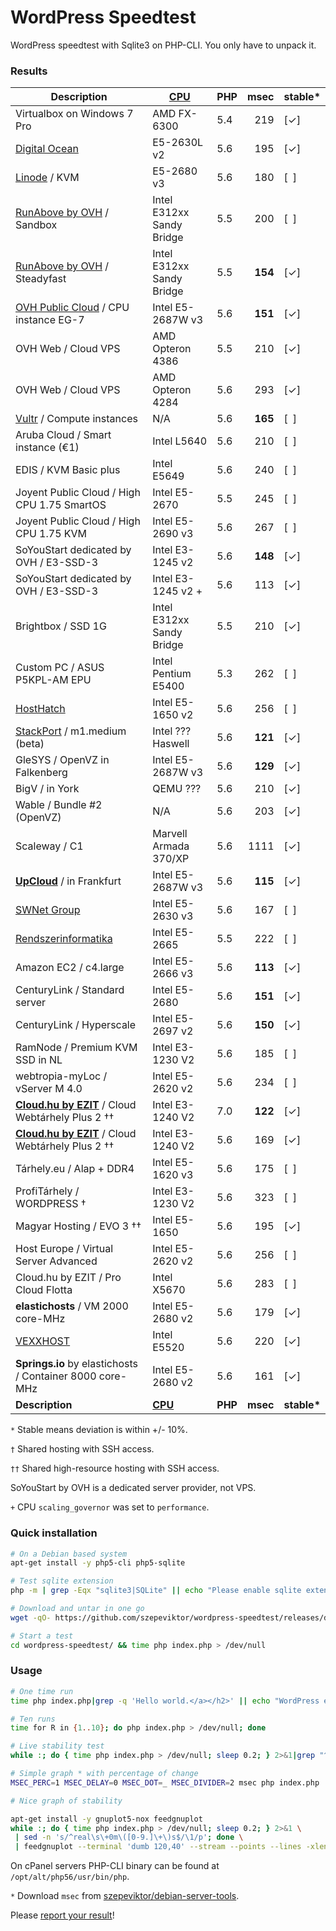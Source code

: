 # WordPress Speedtest

WordPress speedtest with Sqlite3 on PHP-CLI. You only have to unpack it.

### Results

| Description                           | [CPU](https://www.cpubenchmark.net/singleThread.html "PassMark") | PHP | msec   | stable&#42; |
| ------------------------------------- | ---------------------------| --- | ------:| ------ |
| Virtualbox on Windows 7 Pro           | AMD FX-6300                | 5.4 |    219 | [✓]    |
| [Digital Ocean](https://www.digitalocean.com/?refcode=1f29354cd6ab)              | E5-2630L v2 | 5.6 | 195 | [✓] |
| [Linode](https://www.linode.com/?r=66de78b7ac99f79ec3a8e89a60c6c825dd107df1) / KVM | E5-2680 v3  | 5.6 | 180 | [&ensp;] |
| [RunAbove by OVH](http://runabove.me/HAR2) / Sandbox | Intel E312xx Sandy Bridge     | 5.5 | 200 | [&ensp;] |
| [RunAbove by OVH](http://runabove.me/HAR2) / Steadyfast | Intel E312xx Sandy Bridge  | 5.5 | **154** | [✓] |
| [OVH Public Cloud](https://www.ovh.com/fr/cloud/instances/cpu.xml) / CPU instance EG-7     | Intel E5-2687W v3 | 5.6 | **151**| [✓] |
| OVH Web / Cloud VPS                   | AMD Opteron 4386           | 5.5 |    210 | [✓]    |
| OVH Web / Cloud VPS                   | AMD Opteron 4284           | 5.6 |    293 | [✓]    |
| [Vultr](http://www.vultr.com/?ref=6815796) / Compute instances | N/A  | 5.6 | **165** | [&ensp;] |
| Aruba Cloud / Smart instance (€1)     | Intel L5640                | 5.6 |    210 | [&ensp;]    |
| EDIS / KVM Basic plus                 | Intel E5649                | 5.6 |    240 | [&ensp;]    |
| Joyent Public Cloud / High CPU 1.75 SmartOS | Intel E5-2670        | 5.5 |    245 | [&ensp;]    |
| Joyent Public Cloud / High CPU 1.75 KVM | Intel E5-2690 v3         | 5.6 |    267 | [&ensp;]    |
| SoYouStart dedicated by OVH / E3-SSD-3 | Intel E3-1245 v2           | 5.6 | **148**| [✓]    |
| SoYouStart dedicated by OVH / E3-SSD-3 | Intel E3-1245 v2 +         | 5.6 |    113 | [✓]    |
| Brightbox / SSD 1G                    | Intel E312xx Sandy Bridge  | 5.5 |    210 | [✓]    |
| Custom PC / ASUS P5KPL-AM EPU         | Intel Pentium E5400        | 5.3 |    262 | [&ensp;]    |
| [HostHatch](https://portal.hosthatch.com/aff.php?aff=250)             | Intel E5-1650 v2  | 5.6 | 256 | [&ensp;] |
| [StackPort](http://stackport.com/) / m1.medium (beta)                 | Intel ??? Haswell | 5.6 | **121** | [✓] |
| GleSYS / OpenVZ in Falkenberg         | Intel E5-2687W v3          | 5.6 |**129** | [✓]    |
| BigV / in York                        | QEMU ???                   | 5.6 |    210 | [✓]    |
| Wable / Bundle #2 (OpenVZ)            | N/A                        | 5.6 |    203 | [✓]    |
| Scaleway / C1                         | Marvell Armada 370/XP      | 5.6 |   1111 | [✓]    |
| [**UpCloud**](https://www.upcloud.com/pricing/) / in Frankfurt        | Intel E5-2687W v3 | 5.6 | **115** | [✓] |
| [SWNet Group](http://www.swnetgroup.hu/vps-virtualis-szerver-berles/) | Intel E5-2630 v3  | 5.6 | 167 | [&ensp;] |
| [Rendszerinformatika](http://servira.com/) | Intel E5-2665         | 5.5 |    222 | [&ensp;]    |
| Amazon EC2 / c4.large                 | Intel E5-2666 v3           | 5.6 | **113**| [✓]    |
| CenturyLink / Standard server         | Intel E5-2680              | 5.6 | **151**| [✓]    |
| CenturyLink / Hyperscale              | Intel E5-2697 v2           | 5.6 | **150**| [✓]    |
| RamNode / Premium KVM SSD in NL       | Intel E3-1230 V2           | 5.6 |    185 | [&ensp;]    |
| webtropia-myLoc / vServer M 4.0       | Intel E5-2620 v2           | 5.6 |    234 | [&ensp;]    |
| [**Cloud.hu by EZIT**](https://client.ezit.hu/aff.php?aff=036) / Cloud Webtárhely Plus 2 †† | Intel E3-1240 V2 | 7.0 | **122**| [✓] |
| [**Cloud.hu by EZIT**](https://client.ezit.hu/aff.php?aff=036) / Cloud Webtárhely Plus 2 †† | Intel E3-1240 V2 | 5.6 | 169 | [✓] |
| Tárhely.eu / Alap + DDR4              | Intel E5-1620 v3           | 5.6 |    175 | [&ensp;]    |
| ProfiTárhely / WORDPRESS †            | Intel E3-1230 V2           | 5.6 |    323 | [&ensp;]    |
| Magyar Hosting / EVO 3 ††             | Intel E5-1650              | 5.6 |    195 | [✓]    |
| Host Europe / Virtual Server Advanced | Intel E5-2620 v2           | 5.6 |    256 | [&ensp;]    |
| Cloud.hu by EZIT / Pro Cloud Flotta   | Intel X5670                | 5.6 |    283 | [&ensp;]    |
| **elastichosts** / VM 2000 core-MHz   | Intel E5-2680 v2           | 5.6 |    179 | [✓]    |
| [VEXXHOST](https://vexxhost.com/?r=79a170e703) | Intel E5520       | 5.6 |    220 | [✓]    |
| **Springs.io** by elastichosts / Container 8000 core-MHz | Intel E5-2680 v2 | 5.6 | 161 | [✓]    |
| **Description** | **[CPU](https://www.cpubenchmark.net/singleThread.html "PassMark")** | **PHP** | **msec** | **stable&#42;** |

<!-- PHP 5.6: Maxer:272ms✓ MagyarHosting:278ms[] servetheworld:225ms[]/195ms gandi:E5-2650L_php5.4_600ms[] -->

`*` Stable means deviation is within +/- 10%.

`†` Shared hosting with SSH access.

`††` Shared high-resource hosting with SSH access.

SoYouStart by OVH is a dedicated server provider, not VPS.

`+` CPU `scaling_governor` was set to `performance`.

### Quick installation

```bash
# On a Debian based system
apt-get install -y php5-cli php5-sqlite

# Test sqlite extension
php -m | grep -Eqx "sqlite3|SQLite" || echo "Please enable sqlite extension." >&2

# Download and untar in one go
wget -qO- https://github.com/szepeviktor/wordpress-speedtest/releases/download/v0.1.0/wordpress-speedtest.tar.gz|tar xzv

# Start a test
cd wordpress-speedtest/ && time php index.php > /dev/null
```


### Usage

```bash
# One time run
time php index.php|grep -q 'Hello world.</a></h2>' || echo "WordPress error." 1>&2

# Ten runs
time for R in {1..10}; do php index.php > /dev/null; done

# Live stability test
while :; do { time php index.php > /dev/null; sleep 0.2; } 2>&1|grep "^real"; done

# Simple graph * with percentage of change
MSEC_PERC=1 MSEC_DELAY=0 MSEC_DOT=_ MSEC_DIVIDER=2 msec php index.php

# Nice graph of stability

apt-get install -y gnuplot5-nox feedgnuplot
while :; do { time php index.php > /dev/null; sleep 0.2; } 2>&1 \
 | sed -n 's/^real\s\+0m\([0-9.]\+\)s$/\1/p'; done \
 | feedgnuplot --terminal 'dumb 120,40' --stream --points --lines -xlen 30 --set "xtics 10"
```

On cPanel servers PHP-CLI binary can be found at `/opt/alt/php56/usr/bin/php`.

`*` Download `msec` from [szepeviktor/debian-server-tools](https://github.com/szepeviktor/debian-server-tools/blob/master/tools/msec).

Please [report your result](https://github.com/szepeviktor/wordpress-speedtest/issues/new)!

